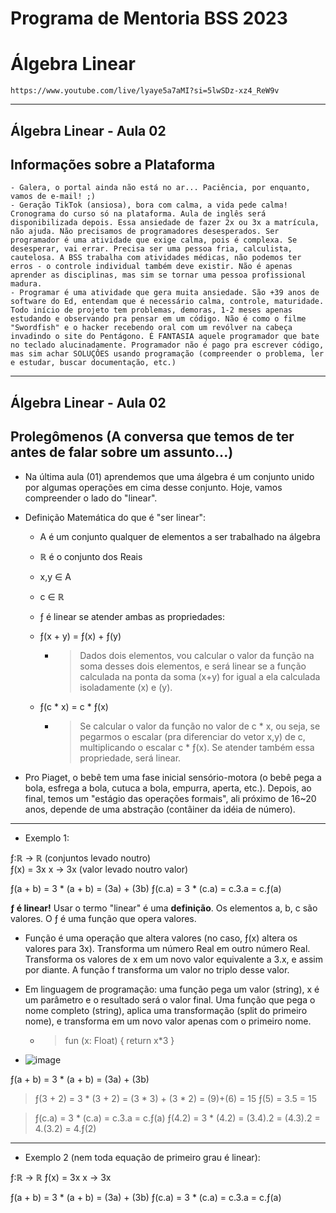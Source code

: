 # Programa de Mentoria BSS 2023
# Álgebra Linear

```https://www.youtube.com/live/lyaye5a7aMI?si=5lwSDz-xz4_ReW9v```

___

## Álgebra Linear - Aula 02

## Informações sobre a Plataforma

```
- Galera, o portal ainda não está no ar... Paciência, por enquanto, vamos de e-mail! ;) 
- Geração TikTok (ansiosa), bora com calma, a vida pede calma! Cronograma do curso só na plataforma. Aula de inglês será disponibilizada depois. Essa ansiedade de fazer 2x ou 3x a matrícula, não ajuda. Não precisamos de programadores desesperados. Ser programador é uma atividade que exige calma, pois é complexa. Se desesperar, vai errar. Precisa ser uma pessoa fria, calculista, cautelosa. A BSS trabalha com atividades médicas, não podemos ter erros - o controle individual também deve existir. Não é apenas aprender as disciplinas, mas sim se tornar uma pessoa profissional madura. 
- Programar é uma atividade que gera muita ansiedade. São +39 anos de software do Ed, entendam que é necessário calma, controle, maturidade. Todo início de projeto tem problemas, demoras, 1-2 meses apenas estudando e observando pra pensar em um código. Não é como o filme "Swordfish" e o hacker recebendo oral com um revólver na cabeça invadindo o site do Pentágono. É FANTASIA aquele programador que bate no teclado alucinadamente. Programador não é pago pra escrever código, mas sim achar SOLUÇÔES usando programação (compreender o problema, ler e estudar, buscar documentação, etc.)  
```

___

## Álgebra Linear - Aula 02

## Prolegômenos (A conversa que temos de ter antes de falar sobre um assunto...)

- Na última aula (01) aprendemos que uma álgebra é um conjunto unido por algumas operações em cima desse conjunto. Hoje, vamos compreender o lado do "linear".
- Definição Matemática do que é "ser linear":

  - A é um conjunto qualquer de elementos a ser trabalhado na álgebra
  - ℝ é o conjunto dos Reais

  - x,y ∈ A
  - c ∈ ℝ

  - ƒ é linear se atender ambas as propriedades:
  - ƒ(x + y) = ƒ(x) + ƒ(y)
    - > Dados dois elementos, vou calcular o valor da função na soma desses dois elementos, e será linear se a função calculada na ponta da soma (x+y) for igual a ela calculada isoladamente (x) e (y).  
  - ƒ(c * x) = c * ƒ(x)
    - > Se calcular o valor da função no valor de c * x, ou seja, se pegarmos o escalar (pra diferenciar do vetor x,y) de c, multiplicando o escalar c * ƒ(x). Se atender também essa propriedade, será linear. 

- Pro Piaget, o bebê tem uma fase inicial sensório-motora (o bebê pega a bola, esfrega a bola, cutuca a bola, empurra, aperta, etc.). Depois, ao final, temos um "estágio das operações formais", ali próximo de 16~20 anos, depende de uma abstração (contâiner da idéia de número).  

___

- Exemplo 1:

ƒ:ℝ → ℝ (conjuntos levado noutro)      
  ƒ(x) = 3x
  x → 3x (valor levado noutro valor)

ƒ(a + b) = 3 * (a + b) = (3a) + (3b)
ƒ(c.a) = 3 * (c.a) = c.3.a = c.ƒ(a)

**ƒ é linear!** Usar o termo "linear" é uma **definição**. Os elementos a, b, c são valores. O ƒ é uma função que opera valores.

- Função é uma operação que altera valores (no caso, ƒ(x) altera os valores para 3x). Transforma um número Real em outro número Real. Transforma os valores de x em um novo valor equivalente a 3.x, e assim por diante. A função f transforma um valor no triplo desse valor.
- Em linguagem de programação: uma função pega um valor (string), x é um parâmetro e o resultado será o valor final. Uma função que pega o nome completo (string), aplica uma transformação (split do primeiro nome), e transforma em um novo valor apenas com o primeiro nome.
  - > fun (x: Float) { return x*3 } 

- ![image](https://github.com/danielmassita/2023-Mentoria-BSS/assets/111195175/cbcfb578-8221-45ac-ba4c-ebef7f666088)

ƒ(a + b) = 3 * (a + b) = (3a) + (3b)

> ƒ(3 + 2) = 3 * (3 + 2) = (3 * 3) + (3 * 2) = (9)+(6) = 15
> ƒ(5) = 3.5 = 15

> ƒ(c.a) = 3 * (c.a) = c.3.a = c.ƒ(a)
> ƒ(4.2) = 3 * (4.2) = (3.4).2 = (4.3).2 = 4.(3.2) = 4.ƒ(2)

___

- Exemplo 2 (nem toda equação de primeiro grau é linear):

ƒ:ℝ → ℝ      ƒ(x) = 3x
  x → 3x

ƒ(a + b) = 3 * (a + b) = (3a) + (3b)
ƒ(c.a) = 3 * (c.a) = c.3.a = c.ƒ(a)
